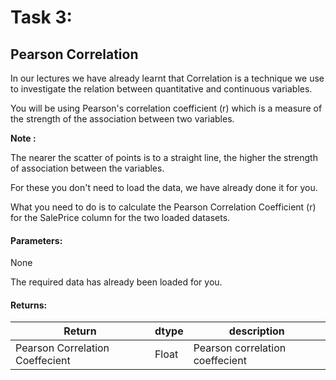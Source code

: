 # Task 3:

## Pearson Correlation

In our lectures we have already learnt that Correlation is a technique we use to investigate the relation between quantitative and continuous variables. 

You will be using Pearson's correlation coefficient (r) which is a measure of the strength of the association between two variables. 

**Note :**
 
 The nearer the scatter of points is to a straight line, the higher the strength of association between the variables.


For these you don't need to load the data, we have already done it for you.

What you need to do is to calculate the Pearson Correlation Coefficient (r) for the SalePrice column for the two loaded datasets.


#### Parameters:

None 

The required data has already been loaded for you.


#### Returns:

| Return | dtype | description |
| --- | --- | --- | 
| Pearson Correlation Coeffecient | Float | Pearson correlation coeffecient|
